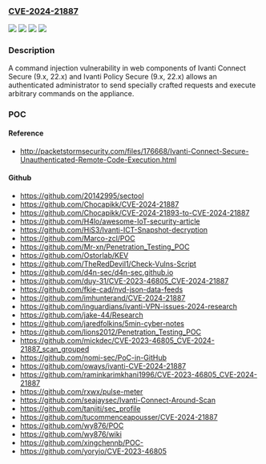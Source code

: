 ### [CVE-2024-21887](https://cve.mitre.org/cgi-bin/cvename.cgi?name=CVE-2024-21887)
![](https://img.shields.io/static/v1?label=Product&message=ICS&color=blue)
![](https://img.shields.io/static/v1?label=Product&message=IPS&color=blue)
![](https://img.shields.io/static/v1?label=Version&message=9.1R18%3C%3D%209.1R18%20&color=brighgreen)
![](https://img.shields.io/static/v1?label=Vulnerability&message=n%2Fa&color=brighgreen)

### Description

A command injection vulnerability in web components of Ivanti Connect Secure (9.x, 22.x) and Ivanti Policy Secure (9.x, 22.x)  allows an authenticated administrator to send specially crafted requests and execute arbitrary commands on the appliance.

### POC

#### Reference
- http://packetstormsecurity.com/files/176668/Ivanti-Connect-Secure-Unauthenticated-Remote-Code-Execution.html

#### Github
- https://github.com/20142995/sectool
- https://github.com/Chocapikk/CVE-2024-21887
- https://github.com/Chocapikk/CVE-2024-21893-to-CVE-2024-21887
- https://github.com/H4lo/awesome-IoT-security-article
- https://github.com/HiS3/Ivanti-ICT-Snapshot-decryption
- https://github.com/Marco-zcl/POC
- https://github.com/Mr-xn/Penetration_Testing_POC
- https://github.com/Ostorlab/KEV
- https://github.com/TheRedDevil1/Check-Vulns-Script
- https://github.com/d4n-sec/d4n-sec.github.io
- https://github.com/duy-31/CVE-2023-46805_CVE-2024-21887
- https://github.com/fkie-cad/nvd-json-data-feeds
- https://github.com/imhunterand/CVE-2024-21887
- https://github.com/inguardians/ivanti-VPN-issues-2024-research
- https://github.com/jake-44/Research
- https://github.com/jaredfolkins/5min-cyber-notes
- https://github.com/lions2012/Penetration_Testing_POC
- https://github.com/mickdec/CVE-2023-46805_CVE-2024-21887_scan_grouped
- https://github.com/nomi-sec/PoC-in-GitHub
- https://github.com/oways/ivanti-CVE-2024-21887
- https://github.com/raminkarimkhani1996/CVE-2023-46805_CVE-2024-21887
- https://github.com/rxwx/pulse-meter
- https://github.com/seajaysec/Ivanti-Connect-Around-Scan
- https://github.com/tanjiti/sec_profile
- https://github.com/tucommenceapousser/CVE-2024-21887
- https://github.com/wy876/POC
- https://github.com/wy876/wiki
- https://github.com/xingchennb/POC-
- https://github.com/yoryio/CVE-2023-46805

